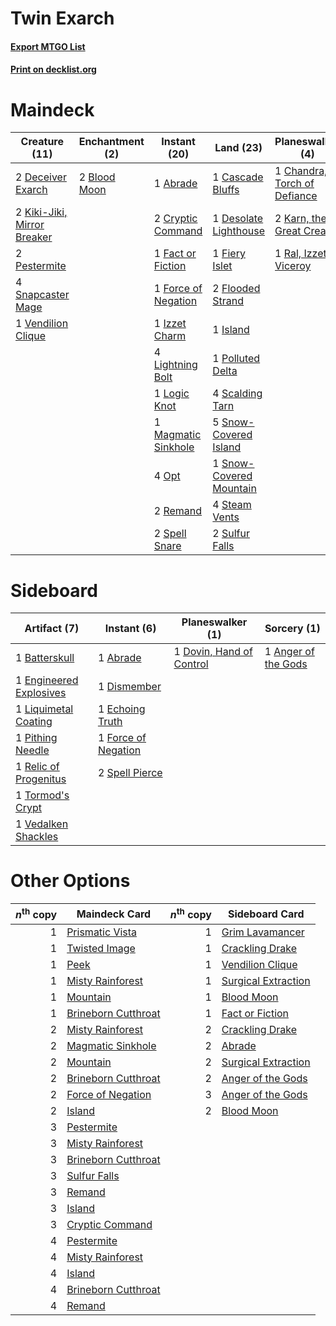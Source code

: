 # Twin Exarch

#### [Export MTGO List](../collection/Twin%20Exarch/Twin%20Exarch.txt)
#### [Print on decklist.org](http://decklist.org/?deckmain=1%09Abrade%0A2%09Blood%20Moon%0A1%09Cascade%20Bluffs%0A1%09Chandra,%20Torch%20of%20Defiance%0A2%09Cryptic%20Command%0A2%09Deceiver%20Exarch%0A1%09Desolate%20Lighthouse%0A1%09Fact%20or%20Fiction%0A1%09Fiery%20Islet%0A2%09Flooded%20Strand%0A1%09Force%20of%20Negation%0A1%09Island%0A1%09Izzet%20Charm%0A2%09Karn,%20the%20Great%20Creator%0A2%09Kiki-Jiki,%20Mirror%20Breaker%0A4%09Lightning%20Bolt%0A1%09Logic%20Knot%0A1%09Magmatic%20Sinkhole%0A4%09Opt%0A2%09Pestermite%0A1%09Polluted%20Delta%0A1%09Ral,%20Izzet%20Viceroy%0A2%09Remand%0A4%09Scalding%20Tarn%0A4%09Snapcaster%20Mage%0A5%09Snow-Covered%20Island%0A1%09Snow-Covered%20Mountain%0A2%09Spell%20Snare%0A4%09Steam%20Vents%0A2%09Sulfur%20Falls%0A1%09Vendilion%20Clique&deckside=1%09Abrade%0A1%09Anger%20of%20the%20Gods%0A1%09Batterskull%0A1%09Dismember%0A1%09Dovin,%20Hand%20of%20Control%0A1%09Echoing%20Truth%0A1%09Engineered%20Explosives%0A1%09Force%20of%20Negation%0A1%09Liquimetal%20Coating%0A1%09Pithing%20Needle%0A1%09Relic%20of%20Progenitus%0A2%09Spell%20Pierce%0A1%09Tormod's%20Crypt%0A1%09Vedalken%20Shackles)
# Maindeck

|                                            Creature (11)                                            |                                   Enchantment (2)                                    |                                         Instant (20)                                         |                                            Land (23)                                             |                                           Planeswalker (4)                                            |
|-----------------------------------------------------------------------------------------------------|--------------------------------------------------------------------------------------|----------------------------------------------------------------------------------------------|--------------------------------------------------------------------------------------------------|-------------------------------------------------------------------------------------------------------|
|2 [Deceiver Exarch](http://gatherer.wizards.com/Pages/Card/Details.aspx?multiverseid=376301)         |2 [Blood Moon](http://gatherer.wizards.com/Pages/Card/Details.aspx?multiverseid=45386)|1 [Abrade](http://gatherer.wizards.com/Pages/Card/Details.aspx?multiverseid=430772)           |1 [Cascade Bluffs](http://gatherer.wizards.com/Pages/Card/Details.aspx?multiverseid=442226)       |1 [Chandra, Torch of Defiance](http://gatherer.wizards.com/Pages/Card/Details.aspx?multiverseid=417683)|
|2 [Kiki-Jiki, Mirror Breaker](http://gatherer.wizards.com/Pages/Card/Details.aspx?multiverseid=50321)|                                                                                      |2 [Cryptic Command](http://gatherer.wizards.com/Pages/Card/Details.aspx?multiverseid=438614)  |1 [Desolate Lighthouse](http://gatherer.wizards.com/Pages/Card/Details.aspx?multiverseid=240147)  |2 [Karn, the Great Creator](http://gatherer.wizards.com/Pages/Card/Details.aspx?multiverseid=460928)   |
|2 [Pestermite](http://gatherer.wizards.com/Pages/Card/Details.aspx?multiverseid=139428)              |                                                                                      |1 [Fact or Fiction](http://gatherer.wizards.com/Pages/Card/Details.aspx?multiverseid=405223)  |1 [Fiery Islet](http://gatherer.wizards.com/Pages/Card/Details.aspx?multiverseid=464187)          |1 [Ral, Izzet Viceroy](http://gatherer.wizards.com/Pages/Card/Details.aspx?multiverseid=452945)        |
|4 [Snapcaster Mage](http://gatherer.wizards.com/Pages/Card/Details.aspx?multiverseid=227676)         |                                                                                      |1 [Force of Negation](http://gatherer.wizards.com/Pages/Card/Details.aspx?multiverseid=464001)|2 [Flooded Strand](http://gatherer.wizards.com/Pages/Card/Details.aspx?multiverseid=405098)       |                                                                                                       |
|1 [Vendilion Clique](http://gatherer.wizards.com/Pages/Card/Details.aspx?multiverseid=442065)        |                                                                                      |1 [Izzet Charm](http://gatherer.wizards.com/Pages/Card/Details.aspx?multiverseid=338413)      |1 [Island](http://gatherer.wizards.com/Pages/Card/Details.aspx?multiverseid=439857)               |                                                                                                       |
|                                                                                                     |                                                                                      |4 [Lightning Bolt](http://gatherer.wizards.com/Pages/Card/Details.aspx?multiverseid=806)      |1 [Polluted Delta](http://gatherer.wizards.com/Pages/Card/Details.aspx?multiverseid=405104)       |                                                                                                       |
|                                                                                                     |                                                                                      |1 [Logic Knot](http://gatherer.wizards.com/Pages/Card/Details.aspx?multiverseid=126151)       |4 [Scalding Tarn](http://gatherer.wizards.com/Pages/Card/Details.aspx?multiverseid=405107)        |                                                                                                       |
|                                                                                                     |                                                                                      |1 [Magmatic Sinkhole](http://gatherer.wizards.com/Pages/Card/Details.aspx?multiverseid=464084)|5 [Snow-Covered Island](http://gatherer.wizards.com/Pages/Card/Details.aspx?multiverseid=121130)  |                                                                                                       |
|                                                                                                     |                                                                                      |4 [Opt](http://gatherer.wizards.com/Pages/Card/Details.aspx?multiverseid=442948)              |1 [Snow-Covered Mountain](http://gatherer.wizards.com/Pages/Card/Details.aspx?multiverseid=121233)|                                                                                                       |
|                                                                                                     |                                                                                      |2 [Remand](http://gatherer.wizards.com/Pages/Card/Details.aspx?multiverseid=380255)           |4 [Steam Vents](http://gatherer.wizards.com/Pages/Card/Details.aspx?multiverseid=405109)          |                                                                                                       |
|                                                                                                     |                                                                                      |2 [Spell Snare](http://gatherer.wizards.com/Pages/Card/Details.aspx?multiverseid=446100)      |2 [Sulfur Falls](http://gatherer.wizards.com/Pages/Card/Details.aspx?multiverseid=443135)         |                                                                                                       |


# Sideboard

|                                          Artifact (7)                                           |                                         Instant (6)                                          |                                         Planeswalker (1)                                          |                                         Sorcery (1)                                          |
|-------------------------------------------------------------------------------------------------|----------------------------------------------------------------------------------------------|---------------------------------------------------------------------------------------------------|----------------------------------------------------------------------------------------------|
|1 [Batterskull](http://gatherer.wizards.com/Pages/Card/Details.aspx?multiverseid=233055)         |1 [Abrade](http://gatherer.wizards.com/Pages/Card/Details.aspx?multiverseid=430772)           |1 [Dovin, Hand of Control](http://gatherer.wizards.com/Pages/Card/Details.aspx?multiverseid=461156)|1 [Anger of the Gods](http://gatherer.wizards.com/Pages/Card/Details.aspx?multiverseid=438682)|
|1 [Engineered Explosives](http://gatherer.wizards.com/Pages/Card/Details.aspx?multiverseid=50139)|1 [Dismember](http://gatherer.wizards.com/Pages/Card/Details.aspx?multiverseid=382182)        |                                                                                                   |                                                                                              |
|1 [Liquimetal Coating](http://gatherer.wizards.com/Pages/Card/Details.aspx?multiverseid=389578)  |1 [Echoing Truth](http://gatherer.wizards.com/Pages/Card/Details.aspx?multiverseid=405212)    |                                                                                                   |                                                                                              |
|1 [Pithing Needle](http://gatherer.wizards.com/Pages/Card/Details.aspx?multiverseid=129526)      |1 [Force of Negation](http://gatherer.wizards.com/Pages/Card/Details.aspx?multiverseid=464001)|                                                                                                   |                                                                                              |
|1 [Relic of Progenitus](http://gatherer.wizards.com/Pages/Card/Details.aspx?multiverseid=174824) |2 [Spell Pierce](http://gatherer.wizards.com/Pages/Card/Details.aspx?multiverseid=425876)     |                                                                                                   |                                                                                              |
|1 [Tormod's Crypt](http://gatherer.wizards.com/Pages/Card/Details.aspx?multiverseid=389723)      |                                                                                              |                                                                                                   |                                                                                              |
|1 [Vedalken Shackles](http://gatherer.wizards.com/Pages/Card/Details.aspx?multiverseid=50120)    |                                                                                              |                                                                                                   |                                                                                              |


# Other Options

|*n*<sup>th</sup> copy|                                        Maindeck Card                                         |*n*<sup>th</sup> copy|                                        Sideboard Card                                        |
|--------------------:|----------------------------------------------------------------------------------------------|--------------------:|----------------------------------------------------------------------------------------------|
|                    1|[Prismatic Vista](http://gatherer.wizards.com/Pages/Card/Details.aspx?multiverseid=464193)    |                    1|[Grim Lavamancer](http://gatherer.wizards.com/Pages/Card/Details.aspx?multiverseid=430589)    |
|                    1|[Twisted Image](http://gatherer.wizards.com/Pages/Card/Details.aspx?multiverseid=442064)      |                    1|[Crackling Drake](http://gatherer.wizards.com/Pages/Card/Details.aspx?multiverseid=452913)    |
|                    1|[Peek](http://gatherer.wizards.com/Pages/Card/Details.aspx?multiverseid=130903)               |                    1|[Vendilion Clique](http://gatherer.wizards.com/Pages/Card/Details.aspx?multiverseid=442065)   |
|                    1|[Misty Rainforest](http://gatherer.wizards.com/Pages/Card/Details.aspx?multiverseid=405102)   |                    1|[Surgical Extraction](http://gatherer.wizards.com/Pages/Card/Details.aspx?multiverseid=397706)|
|                    1|[Mountain](http://gatherer.wizards.com/Pages/Card/Details.aspx?multiverseid=439859)           |                    1|[Blood Moon](http://gatherer.wizards.com/Pages/Card/Details.aspx?multiverseid=45386)          |
|                    1|[Brineborn Cutthroat](http://gatherer.wizards.com/Pages/Card/Details.aspx?multiverseid=466804)|                    1|[Fact or Fiction](http://gatherer.wizards.com/Pages/Card/Details.aspx?multiverseid=405223)    |
|                    2|[Misty Rainforest](http://gatherer.wizards.com/Pages/Card/Details.aspx?multiverseid=405102)   |                    2|[Crackling Drake](http://gatherer.wizards.com/Pages/Card/Details.aspx?multiverseid=452913)    |
|                    2|[Magmatic Sinkhole](http://gatherer.wizards.com/Pages/Card/Details.aspx?multiverseid=464084)  |                    2|[Abrade](http://gatherer.wizards.com/Pages/Card/Details.aspx?multiverseid=430772)             |
|                    2|[Mountain](http://gatherer.wizards.com/Pages/Card/Details.aspx?multiverseid=439859)           |                    2|[Surgical Extraction](http://gatherer.wizards.com/Pages/Card/Details.aspx?multiverseid=397706)|
|                    2|[Brineborn Cutthroat](http://gatherer.wizards.com/Pages/Card/Details.aspx?multiverseid=466804)|                    2|[Anger of the Gods](http://gatherer.wizards.com/Pages/Card/Details.aspx?multiverseid=438682)  |
|                    2|[Force of Negation](http://gatherer.wizards.com/Pages/Card/Details.aspx?multiverseid=464001)  |                    3|[Anger of the Gods](http://gatherer.wizards.com/Pages/Card/Details.aspx?multiverseid=438682)  |
|                    2|[Island](http://gatherer.wizards.com/Pages/Card/Details.aspx?multiverseid=439857)             |                    2|[Blood Moon](http://gatherer.wizards.com/Pages/Card/Details.aspx?multiverseid=45386)          |
|                    3|[Pestermite](http://gatherer.wizards.com/Pages/Card/Details.aspx?multiverseid=139428)         |                     |                                                                                              |
|                    3|[Misty Rainforest](http://gatherer.wizards.com/Pages/Card/Details.aspx?multiverseid=405102)   |                     |                                                                                              |
|                    3|[Brineborn Cutthroat](http://gatherer.wizards.com/Pages/Card/Details.aspx?multiverseid=466804)|                     |                                                                                              |
|                    3|[Sulfur Falls](http://gatherer.wizards.com/Pages/Card/Details.aspx?multiverseid=443135)       |                     |                                                                                              |
|                    3|[Remand](http://gatherer.wizards.com/Pages/Card/Details.aspx?multiverseid=380255)             |                     |                                                                                              |
|                    3|[Island](http://gatherer.wizards.com/Pages/Card/Details.aspx?multiverseid=439857)             |                     |                                                                                              |
|                    3|[Cryptic Command](http://gatherer.wizards.com/Pages/Card/Details.aspx?multiverseid=438614)    |                     |                                                                                              |
|                    4|[Pestermite](http://gatherer.wizards.com/Pages/Card/Details.aspx?multiverseid=139428)         |                     |                                                                                              |
|                    4|[Misty Rainforest](http://gatherer.wizards.com/Pages/Card/Details.aspx?multiverseid=405102)   |                     |                                                                                              |
|                    4|[Island](http://gatherer.wizards.com/Pages/Card/Details.aspx?multiverseid=439857)             |                     |                                                                                              |
|                    4|[Brineborn Cutthroat](http://gatherer.wizards.com/Pages/Card/Details.aspx?multiverseid=466804)|                     |                                                                                              |
|                    4|[Remand](http://gatherer.wizards.com/Pages/Card/Details.aspx?multiverseid=380255)             |                     |                                                                                              |

